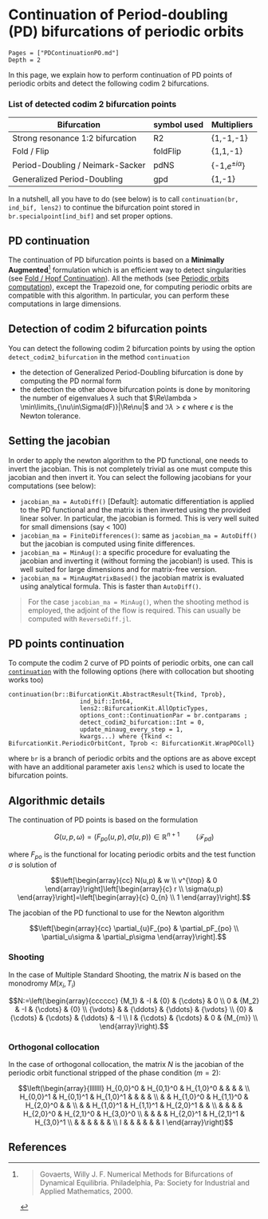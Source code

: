 # Continuation of Period-doubling (PD) bifurcations of periodic orbits

```@contents
Pages = ["PDContinuationPO.md"]
Depth = 2
```

In this page, we explain how to perform continuation of PD points of periodic orbits and detect the following codim 2 bifurcations.

### List of detected codim 2 bifurcation points
|Bifurcation|symbol used|Multipliers|
|---|---|---|
| Strong resonance 1:2 bifurcation | R2 | {1,-1,-1} |
| Fold / Flip| foldFlip | {1,1,-1} |
| Period-Doubling / Neimark-Sacker | pdNS | {-1,$e^{\pm i\alpha}$} |
| Generalized Period-Doubling | gpd | {1,-1} |


In a nutshell, all you have to do (see below) is to call `continuation(br, ind_bif, lens2)` to continue the bifurcation point stored in `br.specialpoint[ind_bif]` and set proper options.

## PD continuation

The continuation of PD bifurcation points is based on a **Minimally Augmented**[^Govaerts] formulation which is an efficient way to detect singularities (see [Fold / Hopf Continuation](@ref)). All the methods (see [Periodic orbits computation](@ref)), except the Trapezoid one, for computing periodic orbits are compatible with this algorithm. In particular, you can perform these computations in large dimensions.


## Detection of codim 2 bifurcation points

You can detect the following codim 2 bifurcation points by using the option `detect_codim2_bifurcation` in the method `continuation` 

- the detection of Generalized Period-Doubling bifurcation is done by computing the PD normal form
- the detection the other above bifurcation points is done by monitoring the number of eigenvalues $\lambda$ such that $\Re\lambda > \min\limits_{\nu\in\Sigma(dF)}|\Re\nu|$ and $\Im\lambda > \epsilon$ where $\epsilon$ is the Newton tolerance.

## Setting the jacobian

In order to apply the newton algorithm to the PD functional, one needs to invert the jacobian. This is not completely trivial as one must compute this jacobian and then invert it. You can select the following jacobians for your computations (see below):

- `jacobian_ma = AutoDiff()` [Default]: automatic differentiation is applied to the PD functional and the matrix is then inverted using the provided linear solver. In particular, the jacobian is formed. This is very well suited for small dimensions  (say < 100)
- `jacobian_ma = FiniteDifferences()`: same as `jacobian_ma = AutoDiff()` but the jacobian is computed using finite differences.
- `jacobian_ma = MinAug()`: a specific procedure for evaluating the jacobian and inverting it (without forming the jacobian!) is used. This is well suited for large dimensions and for matrix-free version.
- `jacobian_ma = MinAugMatrixBased()` the jacobian matrix is evaluated using analytical formula. This is faster than `AutoDiff()`.

> For the case `jacobian_ma = MinAug()`, when the shooting method is employed, the adjoint of the flow is required. This can usually be computed with `ReverseDiff.jl`.

## PD points continuation

To compute the codim 2 curve of PD points of periodic orbits, one can call [`continuation`](@ref) with the following options (here with collocation but shooting works too)

```@docs
continuation(br::BifurcationKit.AbstractResult{Tkind, Tprob},
                    ind_bif::Int64,
                    lens2::BifurcationKit.AllOpticTypes,
                    options_cont::ContinuationPar = br.contparams ;
                    detect_codim2_bifurcation::Int = 0,
                    update_minaug_every_step = 1,
                    kwargs...) where {Tkind <: BifurcationKit.PeriodicOrbitCont, Tprob <: BifurcationKit.WrapPOColl}
```

where `br` is a branch of periodic orbits and the options are as above except with have an additional parameter axis `lens2` which is used to locate the bifurcation points.

## Algorithmic details

The continuation of PD points is based on the formulation

$$G(u,p,\omega) = (F_{po}(u,p), \sigma(u,p))\in\mathbb R^{n+1}\quad\quad (\mathcal F_{pd})$$

where $F_{po}$ is the functional for locating periodic orbits and the test function $\sigma$ is solution of

$$\left[\begin{array}{cc}
N(u,p) & w \\
v^{\top} & 0
\end{array}\right]\left[\begin{array}{c}
r \\
\sigma(u,p)
\end{array}\right]=\left[\begin{array}{c}
0_{n} \\
1
\end{array}\right].$$

The jacobian of the PD functional to use for the Newton algorithm

$$\left[\begin{array}{cc}
\partial_{u}F_{po} & \partial_pF_{po} \\
\partial_u\sigma & \partial_p\sigma
\end{array}\right].$$

### Shooting
In the case of Multiple Standard Shooting, the matrix $N$ is based on the monodromy $M(x_i,T_i)$

$$N:=\left(\begin{array}{cccccc}
{M_1} & -I & {0} & {\cdots} & 0 \\
0 & {M_2} & -I & {\cdots} & {0} \\
{\vdots} &  & {\ddots} & {\ddots} & {\vdots} \\
{0} & {\cdots} & {\cdots} & {\ddots} & -I \\
I & {\cdots} & {\cdots} & 0 & {M_{m}} \\
\end{array}\right).$$

### Orthogonal collocation

In the case of orthogonal collocation, the matrix $N$ is the jacobian of the periodic orbit functional stripped of the phase condition ($m=2$):

$$\left(\begin{array}{lllllll}
H_{0,0}^0 & H_{0,1}^0 & H_{1,0}^0 & & & & \\
H_{0,0}^1 & H_{0,1}^1 & H_{1,0}^1 & & & & \\
& & H_{1,0}^0 & H_{1,1}^0 & H_{2,0}^0 & & \\
& & H_{1,0}^1 & H_{1,1}^1 & H_{2,0}^1 & & \\
& & & & H_{2,0}^0 & H_{2,1}^0 & H_{3,0}^0 \\
& & & & H_{2,0}^1 & H_{2,1}^1 & H_{3,0}^1 \\
& & & & & & \\
I & & & & & & I
\end{array}\right)$$

## References

[^Govaerts]:> Govaerts, Willy J. F. Numerical Methods for Bifurcations of Dynamical Equilibria. Philadelphia, Pa: Society for Industrial and Applied Mathematics, 2000.

